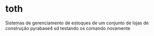 # toth
Sistemas de gerenciamento de estoques de um conjunto de lojas de construção
pyrabase4
sd
testando os comando novamente

